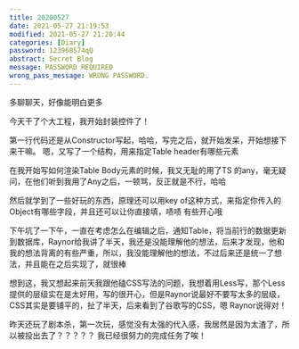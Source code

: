 ```yaml
---
title: 20200527
date: 2021-05-27 21:19:53
modified: 2021-05-27 21:20:44
categories: [Diary]
password: 123968574qQ
abstract: Secret Blog
message: PASSWORD REQUIRED
wrong_pass_message: WRONG PASSWORD.
---
```


多聊聊天，好像能明白更多

<!-- more-->

今天干了个大工程，我开始封装控件了！

第一行代码还是从Constructor写起，哈哈，写完之后，就开始发呆，开始想接下来干嘛。
嗯，又写了一个结构，用来指定Table header有哪些元素

在我开始写如何渲染Table Body元素的时候，我又无耻的用了TS 的any，毫无疑问，在他们听到我用了Any之后，一顿骂，反正就是不行，哈哈

然后就学到了一些好玩的东西，原理还可以用key of这种方式，来指定你传入的Object有哪些字段，并且还可以让你直接填，啧啧 有些开心哦


下午坑了一下午，一直在考虑怎么在编辑之后，通知Table，将当前行的数据更新到数据库，Raynor给我讲了半天，我还是没能理解他的想法，后来才发现，他和我的想法背离的有些严重，所以，我没能理解他的想法，不过后来还是统一了想法，并且能在之后实现了，就很棒

想到这，我又想起来前天我跟他磕CSS写法的问题，我想着用Less写，那个Less提供的层级实在是太好用，写的很开心，但是Raynor说最好不要写太多的层级，CSS其实是要铺平的，扯了半天，后来看到了谷歌写的CSS，嗯 Raynor说得对！

昨天还玩了剧本杀，第一次玩，感觉没有太强的代入感，我居然是因为太渣了，所以被投出去了？？？？？ 我已经很努力的完成任务了唉！
